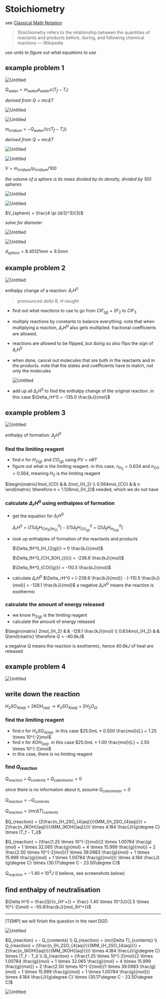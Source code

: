 # Stoichiometry

see [Classical Math Notation](../Tags%20b793d46ea133446daa88889450d15033/Classical%20Math%20Notation%20eb53679093ce497baa118d7bfde14d6c.md)

> Stoichiometry refers to the relationship between the quantities of reactants and products before, during, and following chemical reactions — Wikipedia
> 

*use units to figure out what equations to use*

## example problem 1

![Untitled](Stoichiometry%20a398038171b54bd2ab9fe08da84b4c32/Untitled.png)

$Q_{water} = m_{water} \rho_{water} c (T_f - T_i)$

*derived from $Q = mc \Delta T$*

![Untitled](Stoichiometry%20a398038171b54bd2ab9fe08da84b4c32/Untitled%201.png)

![Untitled](Stoichiometry%20a398038171b54bd2ab9fe08da84b4c32/Untitled%202.png)

$m_{irridium} = -Q_{water} / (c (T_f - T_i))$

*derived from $Q = mc \Delta T$*

![Untitled](Stoichiometry%20a398038171b54bd2ab9fe08da84b4c32/Untitled%203.png)

![Untitled](Stoichiometry%20a398038171b54bd2ab9fe08da84b4c32/Untitled%204.png)

$V = m_{irridium} / \rho_{irridium} / 100$

*the volume of a sphere is its mass divided by its density, divided by 100 spheres*

![Untitled](Stoichiometry%20a398038171b54bd2ab9fe08da84b4c32/Untitled%205.png)

![Untitled](Stoichiometry%20a398038171b54bd2ab9fe08da84b4c32/Untitled%206.png)

$V_{sphere} = \frac{4 \pi (d/2)^3}{3}$

*solve for diameter*

![Untitled](Stoichiometry%20a398038171b54bd2ab9fe08da84b4c32/Untitled%207.png)

![Untitled](Stoichiometry%20a398038171b54bd2ab9fe08da84b4c32/Untitled%208.png)

$d_{sphere} = 8.45121mm \approx 8.5mm$

## example problem 2

![Untitled](Stoichiometry%20a398038171b54bd2ab9fe08da84b4c32/Untitled%209.png)

enthalpy change of a reaction: $\Delta_rH^0$

> pronounced *delta R, H nought*
> 
- find out what reactions to use to go from $CIF_{(g)} + 2F_2$ to $CIF_3$
- multiply reactions by constants to balance everything. note that when multiplying a reaction, $\Delta_rH^0$ also gets multiplied. fractional coefficients are allowed.
- reactions are allowed to be flipped, but doing so also flips the sign of $\Delta_rH^0$
- when done, cancel out molecules that are both in the reactants and in the products. note that the states and coefficients have to match, not only the molecules
    
    ![Untitled](Stoichiometry%20a398038171b54bd2ab9fe08da84b4c32/Untitled%2010.png)
    
- add up all $\Delta_rH^0$ to find the enthalpy change of the original reaction. in this case $\Delta_rH^0 = -135.0 \frac{kJ}{mol}$

## example problem 3

![Untitled](Stoichiometry%20a398038171b54bd2ab9fe08da84b4c32/Untitled%2011.png)

enthalpy of formation: $\Delta_fH^0$

### find the limiting reagent

- find $n$ for $H_{2(g)}$ and $CO_{(g)}$ using $PV = nRT$
- figure out what is the limiting reagent. in this case, $n_{H_2} = 0.634$ and $n_{CO} = 0.564$, meaning $H_2$ is the limiting reagent

$\begin{matrix}1mol_{CO} &:& 2mol_{H_2} \\ 0.564mol_{CO} &:& n \end{matrix} \therefore n = 1.128mol_{H_2}$ needed, which we do not have

### calculate $\Delta_rH^0$ using enthalpies of formation

- get the equation for $\Delta_rH^0$
    
    $\Delta_rH^0 = [(1)\Delta_fH^0_{CH_3OH_{(l)}}] - [(1)\Delta_fH^0_{CO_{(g)}} + (2)\Delta_fH^0_{H_{2(g)}}]$
    
- look up enthalpies of formation of the reactants and products
    
    $\Delta_fH^0_{H_{2(g)}} = 0 \frac{kJ}{mol}$
    
    $\Delta_fH^0_{CH_3OH_{(l)}} = -238.6 \frac{kJ}{mol}$
    
    $\Delta_fH^0_{CO{(g)}} = -110.5 \frac{kJ}{mol}$
    
- calculate $\Delta_r H^0$
$\Delta_rH^0 = [-238.6 \frac{kJ}{mol}] - [-110.5 \frac{kJ}{mol}] = -128.1 \frac{kJ}{mol}$
a negative $\Delta_r H^0$ means the reaction is exothermic

### calculate the amount of energy released

- we know $H_{2(g)}$ is the limiting reagent
- calculate the amount of energy released

$\begin{matrix} 2mol_{H_2} &:& -128.1 \frac{kJ}{mol} \\ 0.634mol_{H_2} &:& Q\end{matrix} \therefore Q = -40.6kJ$

a negative $Q$ means the reaction is exothermic, hence $40.6kJ$ of heat are released

## example problem 4

![Untitled](Stoichiometry%20a398038171b54bd2ab9fe08da84b4c32/Untitled%2012.png)

## write down the reaction

$H_2SO_{4(aq)} + 2KOH_{(aq)} \to K_2SO_{4(aq)} + 2H_2O_{(l)}$

### find the limiting reagent

- find $n$ for $H_2SO_{4(aq)}$. in this case $25.0mL * 0.500 \frac{mol}{L} = 1.25 \times 10^{-2}mol$
- find $n$ for $KOH_{(aq)}$. in this case $25.0mL * 1.00 \frac{mol}{L} = 2.50 \times 10^{-2}mol$
- in this case, there is no limiting reagent

### find $Q_{reaction}$

$Q_{reaction} + Q_{contents} + Q_{calorimeter} = 0$

since there is no information about it, assume $Q_{calorimeter} = 0$

$Q_{reaction} = - Q_{contents}$

$Q_{reaction} = (mc\Delta T)_{contents}$

$Q_{reaction} = (2\frac{n_{H_2SO_{4(aq)}}}{MM_{H_2SO_{4(aq)}}} + 2\frac{n_{KOH{(aq)}}}{MM_{KOH{(aq)}}}) \times 4.184 \frac{J}{g\degree C} \times (T_f - T_i)$

$Q_{reaction} = (\frac{1.25 \times 10^{-2}mol}{2 \times 1.00784 \frac{g}{mol} + 1 \times 32.065 \frac{g}{mol} + 4 \times 15.999 \frac{g}{mol}} + 2 \frac{2.50 \times 10^{-2}mol}{1 \times 39.0983 \frac{g}{mol} + 1 \times 15.999 \frac{g}{mol} + 1 \times 1.00784 \frac{g}{mol}}) \times 4.184 \frac{J}{g\degree C} \times (30.17\degree C - 23.50\degree C)$

$Q_{reqction} = -1.40 \times 10^3J$ (I believe, see screenshots below)

## find enthalpy of neutralisation

$\Delta H^0 = \frac{Q}{n_{H^+}} = \frac{-1.40 \times 10^3J}{2.5 \times 10^{-2}mol} = -55.8\frac{kJ}{mol_{H^+}}$

---

[TEMP] we will finish the question in the next DGD

![Untitled](Stoichiometry%20a398038171b54bd2ab9fe08da84b4c32/Untitled%2013.png)

$Q_{reaction} = - Q_{contents} \\ Q_{reaction} = (mc\Delta T)_{contents} \\ Q_{reaction} = (\frac{n_{H_2SO_{4(aq)}}}{MM_{H_2SO_{4(aq)}}} + 2\frac{n_{KOH{(aq)}}}{MM_{KOH{(aq)}}}) \times 4.184 \frac{J}{g\degree C} \times (T_f - T_i) \\ Q_{reaction} = (\frac{1.25 \times 10^{-2}mol}{2 \times 1.00784 \frac{g}{mol} + 1 \times 32.065 \frac{g}{mol} + 4 \times 15.999 \frac{g}{mol}} + 2 \frac{2.50 \times 10^{-2}mol}{1 \times 39.0983 \frac{g}{mol} + 1 \times 15.999 \frac{g}{mol} + 1 \times 1.00784 \frac{g}{mol}}) \times 4.184 \frac{J}{g\degree C} \times (30.17\degree C - 23.50\degree C)$

![Untitled](Stoichiometry%20a398038171b54bd2ab9fe08da84b4c32/Untitled%2014.png)
